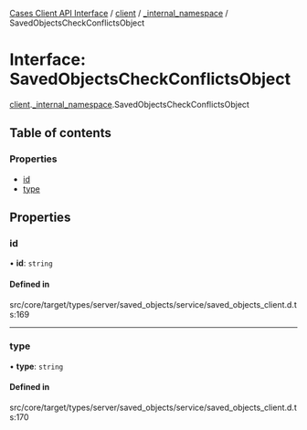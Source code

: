 [Cases Client API Interface](../README.md) / [client](../modules/client.md) / [\_internal\_namespace](../modules/client._internal_namespace.md) / SavedObjectsCheckConflictsObject

# Interface: SavedObjectsCheckConflictsObject

[client](../modules/client.md).[_internal_namespace](../modules/client._internal_namespace.md).SavedObjectsCheckConflictsObject

## Table of contents

### Properties

- [id](client._internal_namespace.SavedObjectsCheckConflictsObject.md#id)
- [type](client._internal_namespace.SavedObjectsCheckConflictsObject.md#type)

## Properties

### id

• **id**: `string`

#### Defined in

src/core/target/types/server/saved_objects/service/saved_objects_client.d.ts:169

___

### type

• **type**: `string`

#### Defined in

src/core/target/types/server/saved_objects/service/saved_objects_client.d.ts:170
